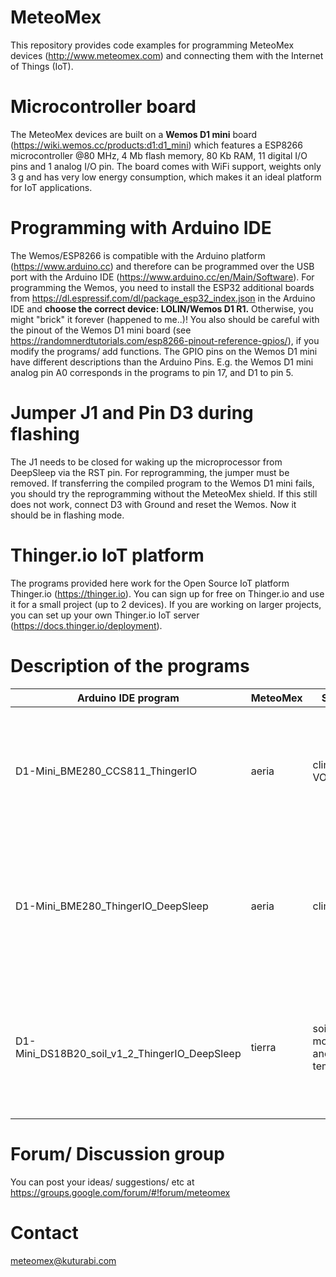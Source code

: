# MeteoMex
This repository provides code examples for programming MeteoMex devices (<http://www.meteomex.com>) and connecting them with the Internet of Things (IoT).

# Microcontroller board
The MeteoMex devices are built on a **Wemos D1 mini** board (<https://wiki.wemos.cc/products:d1:d1_mini>) which features a ESP8266 microcontroller @80 MHz, 4 Mb flash memory, 80 Kb RAM, 11 digital I/O pins and 1 analog I/O pin. The board comes with WiFi support, weights only 3 g and has very low energy consumption, which makes it an ideal platform for IoT applications.

# Programming with Arduino IDE
The Wemos/ESP8266 is compatible with the Arduino platform (<https://www.arduino.cc>) and therefore can be programmed over the USB port with the Arduino IDE (<https://www.arduino.cc/en/Main/Software>). For programming the Wemos, you need to install the ESP32 additional boards from https://dl.espressif.com/dl/package_esp32_index.json in the Arduino IDE and **choose the correct device: LOLIN/Wemos D1 R1.** Otherwise, you might "brick" it forever (happened to me..)! You also should be careful with the pinout of the Wemos D1 mini board (see <https://randomnerdtutorials.com/esp8266-pinout-reference-gpios/>), if you modify the programs/ add functions. The GPIO pins on the Wemos D1 mini have different descriptions than the Arduino Pins. E.g. the Wemos D1 mini analog pin A0 corresponds in the programs to pin 17, and D1 to pin 5.

# Jumper J1 and Pin D3 during flashing
The J1 needs to be closed for waking up the microprocessor from DeepSleep via the RST pin. For reprogramming, the jumper must be removed. If transferring the compiled program to the Wemos D1 mini fails, you should try the reprogramming without the MeteoMex shield. If this still does not work, connect D3 with Ground and reset the Wemos. Now it should be in flashing mode.

# Thinger.io IoT platform
The programs provided here work for the Open Source IoT platform Thinger.io (<https://thinger.io>). You can sign up for free on Thinger.io and use it for a small project (up to 2 devices). If you are working on larger projects, you can set up your own Thinger.io IoT server (<https://docs.thinger.io/deployment>).

# Description of the programs

Arduino IDE program | MeteoMex | Sensors | Operation
--------------------|----------|---------|----------
D1-Mini_BME280_CCS811_ThingerIO | aeria | climate, VOCs | on USB, constantly connected to WiFi, data are collected every 5 minutes by Thinger
D1-Mini_BME280_ThingerIO_DeepSleep | aeria | climate | on 3xAA batteries, wakes up every 1 hour, connects to WiFi, and pushes data to Thinger
D1-Mini_DS18B20_soil_v1_2_ThingerIO_DeepSleep | tierra | soil moisture and temperature | on 3xAA batteries, wakes up every 1 hour, connects to WiFi, and pushes data to Thinger

# Forum/ Discussion group
You can post your ideas/ suggestions/ etc at <https://groups.google.com/forum/#!forum/meteomex>

# Contact
meteomex@kuturabi.com
